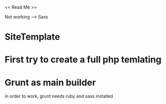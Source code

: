 << Read Me >>

Not working --> Sass
# SiteTemplate

# First try to create a full php temlating
# Grunt as main builder
in order to work, grunt needs ruby and sass installed
